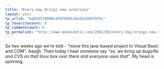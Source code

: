 ```yaml
---
title: "Every day brings new surprises"
layout: post
tp_urlid: "6a010534988cd3970b0120a5b35897970c"
tp_favoritecount: 0
tp_commentcount: 0
tp_permalink: "http://www.monkinetic.com/2001/05/every-day-brings-new-surprises.html"
---
```

So two weeks ago we&#39;re told - &quot;move this java-based project to Visual Basic and COM&quot;. Aaagh. Then today I hear someone say &quot;<i>so, we bring up bugzilla and CVS on that linux box over there and everyone uses that</i>&quot;. My head is spinning.
